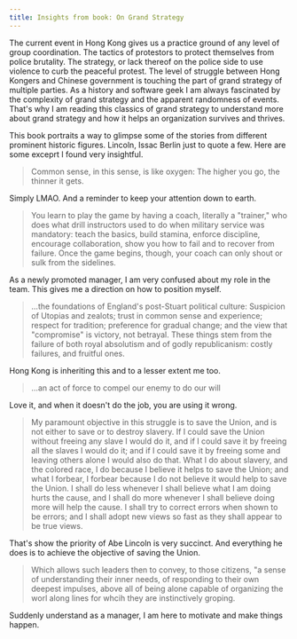 ```yaml
---
title: Insights from book: On Grand Strategy
---
```


The current event in Hong Kong gives us a practice ground of any level of group coordination. The tactics of protestors to protect themselves from police brutality. The strategy, or lack thereof on the police side to use violence to curb the peaceful protest. The level of struggle between Hong Kongers and Chinese government is touching the part of grand strategy of multiple parties. As a history and software geek I am always fascinated by the complexity of grand strategy and the apparent randomness of events. That's why I am reading this classics of grand strategy to understand more about grand strategy and how it helps an organization survives and thrives.

This book portraits a way to glimpse some of the stories from different prominent historic figures. Lincoln, Issac Berlin just to quote a few. Here are some exceprt I found very insightful.

> Common sense, in this sense, is like oxygen: The higher you go, the thinner it gets.

Simply LMAO. And a reminder to keep your attention down to earth.

> You learn to play the game by having a coach, literally a "trainer," who does what drill instructors used to do when military service was mandatory: teach the basics, build stamina, enforce discipline, encourage collaboration, show you how to fail and to recover from failure. Once the game begins, though, your coach can only shout or sulk from the sidelines.

As a newly promoted manager, I am very confused about my role in the team. This gives me a direction on how to position myself.

> ...the foundations of England's post-Stuart political culture: Suspicion of Utopias and zealots; trust in common sense and experience; respect for tradition; preference for gradual change; and the view that "compromise" is victory, not betrayal. These things stem from the failure of both royal absolutism and of godly republicanism: costly failures, and fruitful ones.

Hong Kong is inheriting this and to a lesser extent me too.

> ...an act of force to compel our enemy to do our will

Love it, and when it doesn't do the job, you are using it wrong.

> My paramount objective in this struggle is to save the Union, and is not either to save or to destroy slavery. If I could save the Union without freeing any slave I would do it, and if I could save it by freeing all the slaves I would do it; and if I could save it by freeing some and leaving others alone I would also do that. What I do about slavery, and the colored race, I do because I believe it helps to save the Union; and what I forbear, I forbear because I do not believe it would help to save the Union. I shall do less whenever I shall believe what I am doing hurts the cause, and I shall do more whenever I shall believe doing more will help the cause. I shall try to correct errors when shown to be errors; and I shall adopt new views so fast as they shall appear to be true views.

That's show the priority of Abe Lincoln is very succinct. And everything he does is to achieve the objective of saving the Union.

> Which allows such leaders then to convey, to those citizens, "a sense of understanding their inner needs, of responding to their own deepest impulses, above all of being alone capable of organizing the worl along lines for whcih they are instinctively groping.

Suddenly understand as a manager, I am here to motivate and make things happen.


